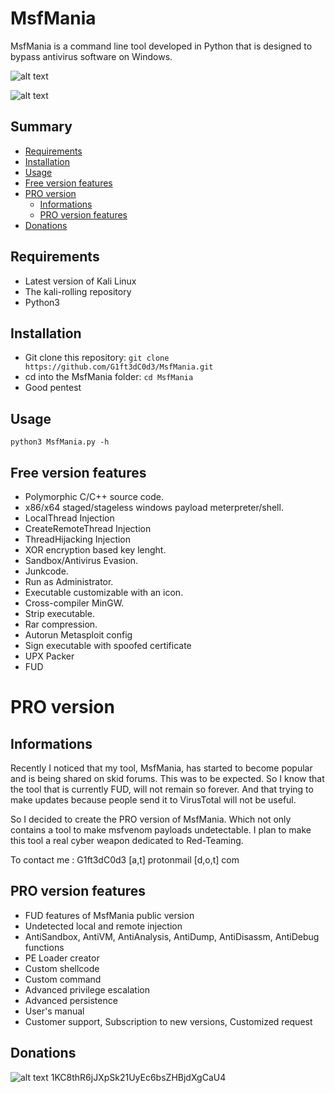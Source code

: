 # MsfMania
MsfMania is a command line tool developed in Python that is designed to bypass antivirus software on Windows.

![alt text](https://github.com/G1ft3dC0d3/MsfMania/blob/master/VirusTotal.png)

![alt text](https://github.com/G1ft3dC0d3/MsfMania/blob/master/MsfMania.png)

## Summary
* [Requirements](#Requirements)
* [Installation](#Installation)
* [Usage](#Usage)
* [Free version features](#Free-version-features)
* [PRO version](#PRO-version)
  * [Informations](#Informations)
  * [PRO version features](#PRO-version-features)
* [Donations](#Donations)

## Requirements
- Latest version of Kali Linux
- The kali-rolling repository
- Python3

## Installation
- Git clone this repository: ```git clone https://github.com/G1ft3dC0d3/MsfMania.git```
- cd into the MsfMania folder: ```cd MsfMania```
- Good pentest

## Usage
```
python3 MsfMania.py -h
```

## Free version features
- Polymorphic C/C++ source code.
- x86/x64 staged/stageless windows payload meterpreter/shell.
- LocalThread Injection
- CreateRemoteThread Injection
- ThreadHijacking Injection
- XOR encryption based key lenght.
- Sandbox/Antivirus Evasion.
- Junkcode.
- Run as Administrator.
- Executable customizable with an icon.
- Cross-compiler MinGW.
- Strip executable.
- Rar compression.
- Autorun Metasploit config
- Sign executable with spoofed certificate
- UPX Packer
- FUD

# PRO version
## Informations
Recently I noticed that my tool, MsfMania, has started to become popular and is being shared on skid forums. This was to be expected.
So I know that the tool that is currently FUD, will not remain so forever. 
And that trying to make updates because people send it to VirusTotal will not be useful.

So I decided to create the PRO version of MsfMania. Which not only contains a tool to make msfvenom payloads undetectable. 
I plan to make this tool a real cyber weapon dedicated to Red-Teaming.

To contact me : 
G1ft3dC0d3 [a,t] protonmail [d,o,t] com

## PRO version features
- FUD features of MsfMania public version
- Undetected local and remote injection
- AntiSandbox, AntiVM, AntiAnalysis, AntiDump, AntiDisassm, AntiDebug functions
- PE Loader creator
- Custom shellcode
- Custom command
- Advanced privilege escalation
- Advanced persistence
- User's manual
- Customer support, Subscription to new versions, Customized request

## Donations
![alt text](https://agile-manufacturing.com/wp-content/uploads/2019/10/Bitcoin-Accepted-3x1-2-1.jpg)
1KC8thR6jJXpSk21UyEc6bsZHBjdXgCaU4
